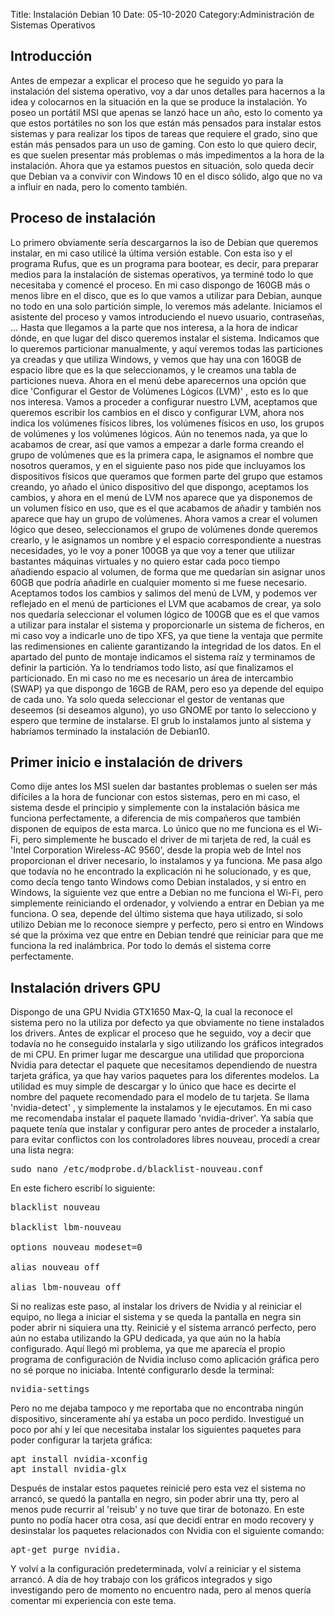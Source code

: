 Title: Instalación Debian 10
Date: 05-10-2020
Category:Administración de Sistemas Operativos

## Introducción

Antes de empezar a explicar el proceso que he seguido yo para la instalación del sistema operativo, voy a dar unos detalles para hacernos a la idea y colocarnos en la situación en la que se produce la instalación.
Yo poseo un portátil MSI que apenas se lanzó hace un año, esto lo comento ya que estos portátiles no son los que están más pensados para instalar estos sistemas y para realizar los tipos de tareas que requiere el grado, sino que están más pensados para un uso de gaming. Con esto lo que quiero decir, es que suelen presentar más problemas o más impedimentos a la hora de la instalación.
Ahora que ya estamos puestos en situación, solo queda decir que Debian va a convivir con Windows 10 en el disco sólido, algo que no va a influir en nada, pero lo comento también.

## Proceso de instalación

Lo primero obviamente sería descargarnos la iso de Debian que queremos instalar, en mi caso utilicé la última versión estable. Con esta iso y el programa Rufus, que es un programa para bootear, es decir, para preparar medios para la instalación de sistemas operativos, ya terminé todo lo que necesitaba y comencé el proceso. En mi caso dispongo de 160GB más o menos libre en el disco, que es lo que vamos a utilizar para Debian, aunque no todo en una solo partición simple, lo veremos más adelante.
Iniciamos el asistente del proceso y vamos introduciendo el nuevo usuario, contraseñas, ...
Hasta que llegamos a la parte que nos interesa, a la hora de indicar dónde, en que lugar del disco queremos instalar el sistema.
Indicamos que lo queremos particionar manualmente, y aquí veremos todas las particiones ya creadas y que utiliza Windows, y vemos que hay una con 160GB de espacio libre que es la que seleccionamos, y le creamos una tabla de particiones nueva. Ahora en el menú debe aparecernos una opción que dice 'Configurar el Gestor de Volúmenes Lógicos (LVM)' , esto es lo que nos interesa.
Vamos a proceder a configurar nuestro LVM, aceptamos que queremos escribir los cambios en el disco y configurar LVM, ahora nos indica los volúmenes físicos libres, los volúmenes físicos en uso, los grupos de volúmenes y los volúmenes lógicos. Aún no tenemos nada, ya que lo acabamos de crear, así que vamos a empezar a darle forma creando el grupo de volúmenes que es la primera capa, le asignamos el nombre que nosotros queramos, y en el siguiente paso nos pide que incluyamos los dispositivos físicos que queramos que formen parte del grupo que estamos creando, yo añado el único dispositivo del que dispongo, aceptamos los cambios, y ahora en el menú de LVM nos aparece que ya disponemos de un volumen físico en uso, que es el que acabamos de añadir y también nos aparece que hay un grupo de volúmenes.
Ahora vamos a crear el volumen lógico que deseo, seleccionamos el grupo de volúmenes donde queremos crearlo, y le asignamos un nombre y el espacio correspondiente a nuestras necesidades, yo le voy a poner 100GB ya que voy a tener que utilizar bastantes máquinas virtuales y no quiero estar cada poco tiempo añadiendo espacio al volumen, de forma que me quedarían sin asignar unos 60GB que podría añadirle en cualquier momento si me fuese necesario. Aceptamos todos los cambios y salimos del menú de LVM, y podemos ver reflejado en el menú de particiones el LVM que acabamos de crear, ya solo nos quedaría seleccionar el volumen lógico de 100GB que es el que vamos a utilizar para instalar el sistema y proporcionarle un sistema de ficheros, en mi caso voy a indicarle uno de tipo XFS, ya que tiene la ventaja que permite las redimensiones en caliente garantizando la integridad de los datos. En el apartado del punto de montaje indicamos el sistema raíz y terminamos de definir la partición.
Ya lo tendríamos todo listo, así que finalizamos el particionado. En mi caso no me es necesario un área de intercambio (SWAP) ya que dispongo de 16GB de RAM, pero eso ya depende del equipo de cada uno.
Ya solo queda seleccionar el gestor de ventanas que deseemos (si deseamos alguno), yo uso GNOME por tanto lo selecciono y espero que termine de instalarse. El grub lo instalamos junto al sistema y habríamos terminado la instalación de Debian10.

## Primer inicio e instalación de drivers

Como dije antes los MSI suelen dar bastantes problemas o suelen ser más difíciles a la hora de funcionar con estos sistemas, pero en mi caso, el sistema desde el principio y simplemente con la instalación básica me funciona perfectamente, a diferencia de mis compañeros que también disponen de equipos de esta marca.
Lo único que no me funciona es el Wi-Fi, pero simplemente he buscado el driver de mi tarjeta de red, la cuál es 'Intel Corporation Wireless-AC 9560', desde la propia web de Intel nos proporcionan el driver necesario, lo instalamos y ya funciona. Me pasa algo que todavía no he encontrado la explicación ni he solucionado, y es que, como decía tengo tanto Windows como Debian instalados, y si entro en Windows, la siguiente vez que entre a Debian no me funciona el Wi-Fi, pero simplemente reiniciando el ordenador, y volviendo a entrar en Debian ya me funciona. O sea, depende del último sistema que haya utilizado, si solo utilizo Debian me lo reconoce siempre y perfecto, pero si entro en Windows sé que la próxima vez que entre en Debian tendré que reiniciar para que me funciona la red inalámbrica.
Por todo lo demás el sistema corre perfectamente.

## Instalación drivers GPU

Dispongo de una GPU Nvidia GTX1650 Max-Q, la cual la reconoce el sistema pero no la utiliza por defecto ya que obviamente no tiene instalados los drivers.
Antes de explicar el proceso que he seguido, voy a decir que todavía no he conseguido instalarla y sigo utilizando los gráficos integrados de mi CPU.
En primer lugar me descargue una utilidad que proporciona Nvidia para detectar el paquete que necesitamos dependiendo de nuestra tarjeta gráfica, ya que hay varios paquetes para los diferentes modelos.
La utilidad es muy simple de descargar y lo único que hace es decirte el nombre del paquete recomendado para el modelo de tu tarjeta. Se llama 'nvidia-detect' , y simplemente la instalamos y le ejecutamos.
En mi caso me recomendaba instalar el paquete llamado 'nvidia-driver'. Ya sabía que paquete tenía que instalar y configurar pero antes de proceder a instalarlo, para evitar conflictos con los controladores libres nouveau, procedí a crear una lista negra:
<pre>
sudo nano /etc/modprobe.d/blacklist-nouveau.conf
</pre>
En este fichero escribí lo siguiente:
<pre>
blacklist nouveau

blacklist lbm-nouveau

options nouveau modeset=0

alias nouveau off

alias lbm-nouveau off
</pre>

Si no realizas este paso, al instalar los drivers de Nvidia y al reiniciar el equipo, no llega a iniciar el sistema y se queda la pantalla en negra sin poder abrir ni siquiera una tty.
Reinicié y el sistema arrancó perfecto, pero aún no estaba utilizando la GPU dedicada, ya que aún no la había configurado. Aquí llegó mi problema, ya que me aparecía el propio programa de configuración de Nvidia incluso como aplicación gráfica pero no sé porque no iniciaba. Intenté configurarlo desde la terminal:
<pre>
nvidia-settings
</pre>
Pero no me dejaba tampoco y me reportaba que no encontraba ningún dispositivo, sinceramente ahí ya estaba un poco perdido. Investigué un poco por ahí y leí que necesitaba instalar los siguientes paquetes para poder configurar la tarjeta gráfica:
<pre>
apt install nvidia-xconfig
apt install nvidia-glx
</pre>
Después de instalar estos paquetes reinicié pero esta vez el sistema no arrancó, se quedó la pantalla en negro, sin poder abrir una tty, pero al menos pude recurrir al 'reisub' y no tuve que tirar de botonazo.
En este punto no podía hacer otra cosa, así que decidí entrar en modo recovery y desinstalar los paquetes relacionados con Nvidia con el siguiente comando:
<pre>
apt-get purge nvidia.
</pre>
Y volví a la configuración predeterminada, volví a reiniciar y el sistema arrancó.
A día de hoy trabajo con los gráficos integrados y sigo investigando pero de momento no encuentro nada, pero al menos quería comentar mi experiencia con este tema.
